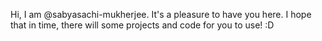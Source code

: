 Hi, I am @sabyasachi-mukherjee. It's a pleasure to have you here. I hope that in time, there will some projects and code for you to use! :D
<!---
sabyasachi-mukherjee/sabyasachi-mukherjee is a ✨ special ✨ repository because its `README.md` (this file) appears on your GitHub profile.
You can click the Preview link to take a look at your changes.
--->
